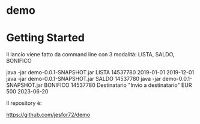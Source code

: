 # demo
# Getting Started

Il lancio viene fatto da command line con 3 modalità:
LISTA, SALDO, BONIFICO


java -jar demo-0.0.1-SNAPSHOT.jar LISTA 14537780 2019-01-01 2019-12-01
java -jar demo-0.0.1-SNAPSHOT.jar SALDO 14537780
java -jar demo-0.0.1-SNAPSHOT.jar BONIFICO 14537780 Destinatario "Invio a destinatario" EUR 500 2023-06-20

Il repository è:

https://github.com/jesfor72/demo
